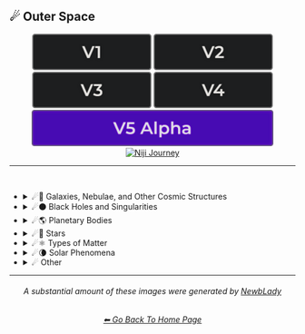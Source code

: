 <h2>☄ Outer Space</h2>

<div align="center">

[<img src="/Images/Repo_Parts/Buttons/Version_Buttons/button_version_V1_inactive.webp?raw=true" alt="MidJourney V1" height="64" />](/Pages/MJ_V1/Style_Pages/Sphere/Outer_Space.md)
[<img src="/Images/Repo_Parts/Buttons/Version_Buttons/button_version_V2_inactive.webp?raw=true" alt="MidJourney V2" height="64" />](/Pages/MJ_V2/Style_Pages/Sphere/Outer_Space.md)
[<img src="/Images/Repo_Parts/Buttons/Version_Buttons/button_version_V3_inactive.webp?raw=true" alt="MidJourney V3" height="64" />](/Pages/MJ_V3/Style_Pages/Just_The_Style/Outer_Space.md)
[<img src="/Images/Repo_Parts/Buttons/Version_Buttons/button_version_V4_inactive.webp?raw=true" alt="MidJourney V4" height="64" />](/Pages/MJ_V4/Style_Pages/Just_The_Style/Outer_Space.md)
<br>
[<img src="/Images/Repo_Parts/Buttons/Version_Buttons/button_version_V5_Alpha_active_half.webp?raw=true" alt="MidJourney V5" height="64" />](/Pages/MJ_V5/Style_Pages/Just_The_Style/Outer_Space.md)
[<img src="/Images/Repo_Parts/Buttons/Version_Buttons/button_version_niji_inactive_half.webp?raw=true" alt="Niji Journey" height="64" />](/Pages/Niji_Journey/Niji_V4/Style_Pages/Outer_Space.md)

</div>

<hr>
<br>


- <details><summary>☄🌌 Galaxies, Nebulae, and Other Cosmic Structures</summary><p><div align="center">

	| Galaxy |
	| :-: |
	| <img src="/Images/MJ_V5/V5_Alpha_1/Midjourney_Styles/Galaxy.webp?raw=true" width="256" /> |

	<br>

	| Nebula | Supernova | Hypernova |
	| :-: | :-: | :-: |
	| <img src="/Images/MJ_V5/V5_Alpha_1/Midjourney_Styles/Nebula.webp?raw=true" width="256" /> | <img src="/Images/MJ_V5/V5_Alpha_1/Midjourney_Styles/Supernova.webp?raw=true" width="256" /> | <img src="/Images/MJ_V5/V5_Alpha_1/Midjourney_Styles/Hypernova.webp?raw=true" width="256" /> |
	
	<br>

	| Vela Pulsar | Quasar | Microquasar |
	| :-: | :-: | :-: |
	| <img src="/Images/MJ_V5/V5_Alpha_1/Midjourney_Styles/Vela_Pulsar.webp?raw=true" width="256" /> | <img src="/Images/MJ_V5/V5_Alpha_1/Midjourney_Styles/Quasar.webp?raw=true" width="256" /> | <img src="/Images/MJ_V5/V5_Alpha_1/Midjourney_Styles/Microquasar.webp?raw=true" width="256" /> |

	<br>
	
	| Asteroid |
	| :-: |
	| <img src="/Images/MJ_V5/V5_Alpha_1/Midjourney_Styles/Asteroid.webp?raw=true" width="256" /> |

  </div></p></details>


- <details><summary>☄⚫ Black Holes and Singularities</summary><p><div align="center">

	| Blackhole | Wormhole |
	| :-: | :-: |
	| <img src="/Images/MJ_V5/V5_Alpha_1/Midjourney_Styles/Blackhole.webp?raw=true" width="256" /> | <img src="/Images/MJ_V5/V5_Alpha_1/Midjourney_Styles/Wormhole.webp?raw=true" width="256" /> |

  </div></p></details>


- <details><summary>☄🌎 Planetary Bodies</summary><p><div align="center">

	| Planet | Planets | Planetary |
	| :-: | :-: | :-: |
	| <img src="/Images/MJ_V5/V5_Alpha_1/Midjourney_Styles/Planet.webp?raw=true" width="256" /> | <img src="/Images/MJ_V5/V5_Alpha_1/Midjourney_Styles/Planets.webp?raw=true" width="256" /> | <img src="/Images/MJ_V5/V5_Alpha_1/Midjourney_Styles/Planetary.webp?raw=true" width="256" /> |
	
	<br>

	| Planet Mercury |
	| :-: |
	| <img src="/Images/MJ_V5/V5_Alpha_1/Midjourney_Styles/Planet_Mercury.webp?raw=true" width="256" /> |
	
	<br>
	
	| Planet Venus |
	| :-: |
	| <img src="/Images/MJ_V5/V5_Alpha_1/Midjourney_Styles/Planet_Venus.webp?raw=true" width="256" /> |
	
	<br>
	
	| Earth | Planet Earth | Global |
	| :-: | :-: | :-: |
	| <img src="/Images/MJ_V5/V5_Alpha_1/Midjourney_Styles/Earth.webp?raw=true" width="256" /> | <img src="/Images/MJ_V5/V5_Alpha_1/Midjourney_Styles/Planet_Earth.webp?raw=true" width="256" /> | <img src="/Images/MJ_V5/V5_Alpha_1/Midjourney_Styles/Global.webp?raw=true" width="256" /> |

	<br>

	| Mars | Planet Mars |
	| :-: | :-: |
	| <img src="/Images/MJ_V5/V5_Alpha_1/Midjourney_Styles/Mars.webp?raw=true" width="256" /> | <img src="/Images/MJ_V5/V5_Alpha_1/Midjourney_Styles/Planet_Mars.webp?raw=true" width="256" /> |
	
	<br>
	
	| Jupiter | Planet Jupiter |
	| :-: | :-: |
	| <img src="/Images/MJ_V5/V5_Alpha_1/Midjourney_Styles/Jupiter.webp?raw=true" width="256" /> | <img src="/Images/MJ_V5/V5_Alpha_1/Midjourney_Styles/Planet_Jupiter.webp?raw=true" width="256" /> |
	
	<br>
	
	| Saturn | Planet Saturn |
	| :-: | :-: |
	| <img src="/Images/MJ_V5/V5_Alpha_1/Midjourney_Styles/Saturn.webp?raw=true" width="256" /> | <img src="/Images/MJ_V5/V5_Alpha_1/Midjourney_Styles/Planet_Saturn.webp?raw=true" width="256" /> |

	<br>
	
	| Uranus | Planet Uranus |
	| :-: | :-: |
	| <img src="/Images/MJ_V5/V5_Alpha_1/Midjourney_Styles/Uranus.webp?raw=true" width="256" /> | <img src="/Images/MJ_V5/V5_Alpha_1/Midjourney_Styles/Planet_Uranus.webp?raw=true" width="256" /> |
	
	<br>
	
	| Neptune | Planet Neptune |
	| :-: | :-: |
	| <img src="/Images/MJ_V5/V5_Alpha_1/Midjourney_Styles/Neptune.webp?raw=true" width="256" /> | <img src="/Images/MJ_V5/V5_Alpha_1/Midjourney_Styles/Planet_Neptune.webp?raw=true" width="256" /> |
	
	<br>
	
	| Pluto | Planet Pluto |
	| :-: | :-: |
	| <img src="/Images/MJ_V5/V5_Alpha_1/Midjourney_Styles/Pluto.webp?raw=true" width="256" /> | <img src="/Images/MJ_V5/V5_Alpha_1/Midjourney_Styles/Planet_Pluto.webp?raw=true" width="256" /> |
	
  </div></p></details>


- <details><summary>☄🌟 Stars</summary><p><div align="center">

	| Sun |
	| :-: |
	| <img src="/Images/MJ_V5/V5_Alpha_1/Midjourney_Styles/Sun.webp?raw=true" width="256" /> |
	
	<br>

	| Starry | Stellar Corona |
	| :-: | :-: |
	| <img src="/Images/MJ_V5/V5_Alpha_1/Midjourney_Styles/Starry.webp?raw=true" width="256" /> | <img src="/Images/MJ_V5/V5_Alpha_1/Midjourney_Styles/Stellar_Corona.webp?raw=true" width="256" /> |

	<br>

	| Neutron Star | Magnetar |
	| :-: | :-: |
	| <img src="/Images/MJ_V5/V5_Alpha_1/Midjourney_Styles/Neutron_Star.webp?raw=true" width="256" /> | <img src="/Images/MJ_V5/V5_Alpha_1/Midjourney_Styles/Magnetar.webp?raw=true" width="256" /> |
	
	<br>
	
	| Constellation |
	| :-: |
	| <img src="/Images/MJ_V5/V5_Alpha_1/Midjourney_Styles/Constellation.webp?raw=true" width="256" /> |

  </div></p></details>


- <details><summary>☄⚛ Types of Matter</summary><p><div align="center">

	| Antimatter | Dark Matter |
	| :-: | :-: |
	| <img src="/Images/MJ_V5/V5_Alpha_1/Midjourney_Styles/Antimatter.webp?raw=true" width="256" /> | <img src="/Images/MJ_V5/V5_Alpha_1/Midjourney_Styles/Dark_Matter.webp?raw=true" width="256" /> |

  </div></p></details>


- <details><summary>☄🌘 Solar Phenomena</summary><p><div align="center">

	| Solar Eclipse | Eclipse |
	| :-: | :-: |
	| <img src="/Images/MJ_V5/V5_Alpha_1/Midjourney_Styles/Solar_Eclipse.webp?raw=true" width="256" /> | <img src="/Images/MJ_V5/V5_Alpha_1/Midjourney_Styles/Eclipse.webp?raw=true" width="256" /> |

  </div></p></details>


- <details><summary>☄ Other</summary><p><div align="center">

	| Spacecore | Cosmic | Celestial |
	| :-: | :-: | :-: |
	| <img src="/Images/MJ_V5/V5_Alpha_1/Midjourney_Styles/Spacecore.webp?raw=true" width="256" /> | <img src="/Images/MJ_V5/V5_Alpha_1/Midjourney_Styles/Cosmic.webp?raw=true" width="256" /> | <img src="/Images/MJ_V5/V5_Alpha_1/Midjourney_Styles/Celestial.webp?raw=true" width="256" /> |
	
	<br>

	| Stellar | Interstellar | Interstellar Space |
	| :-: | :-: | :-: |
	| <img src="/Images/MJ_V5/V5_Alpha_1/Midjourney_Styles/Stellar.webp?raw=true" width="256" /> | <img src="/Images/MJ_V5/V5_Alpha_1/Midjourney_Styles/Interstellar.webp?raw=true" width="256" /> | <img src="/Images/MJ_V5/V5_Alpha_1/Midjourney_Styles/Interstellar_Space.webp?raw=true" width="256" /> |

	<br>

	| Galactic | Lunar |
	| :-: | :-: |
	| <img src="/Images/MJ_V5/V5_Alpha_1/Midjourney_Styles/Galactic.webp?raw=true" width="256" /> | <img src="/Images/MJ_V5/V5_Alpha_1/Midjourney_Styles/Lunar.webp?raw=true" width="256" /> |

	<br>

	| Outer Space | Universe |
	| :-: | :-: |
	| <img src="/Images/MJ_V5/V5_Alpha_1/Midjourney_Styles/Outer_Space.webp?raw=true" width="256" /> | <img src="/Images/MJ_V5/V5_Alpha_1/Midjourney_Styles/Universe.webp?raw=true" width="256" /> |

	<br>

	| Orbital | NASA |
	| :-: | :-: |
	| <img src="/Images/MJ_V5/V5_Alpha_1/Midjourney_Styles/Orbital.webp?raw=true" width="256" /> | <img src="/Images/MJ_V5/V5_Alpha_1/Midjourney_Styles/NASA.webp?raw=true" width="256" /> |

	<br>

	| Crab Pulsar |
	| :-: |
	| <img src="/Images/MJ_V5/V5_Alpha_1/Midjourney_Styles/Crab_Pulsar.webp?raw=true" width="256" /> |

  </div></p></details>


<hr><!--------------->
<div align="center">

<i><h6>A substantial amount of these images were generated by <a href= "https://github.com/NewbLady">NewbLady</a></h6></i>
<h6><a href="/README.md">⬅ Go Back To Home Page</a></h6>
</div>